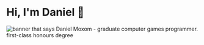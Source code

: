 # Hi, I'm Daniel 👋

<img src="https://github.com/DMoxom/DMoxom/assets/99496248/734e3667-9e88-4779-b48f-216b6d2dc4dc" alt="banner that says Daniel Moxom - graduate computer games programmer. first-class honours degree">



<!--
**DMoxom/DMoxom** is a ✨ _special_ ✨ repository because its `README.md` (this file) appears on your GitHub profile.

Here are some ideas to get you started:

- 🔭 I’m currently working on ...
- 🌱 I’m currently learning ...
- 👯 I’m looking to collaborate on ...
- 🤔 I’m looking for help with ...
- 💬 Ask me about ...
- 📫 How to reach me: ...
- 😄 Pronouns: ...
- ⚡ Fun fact: ...
-->
